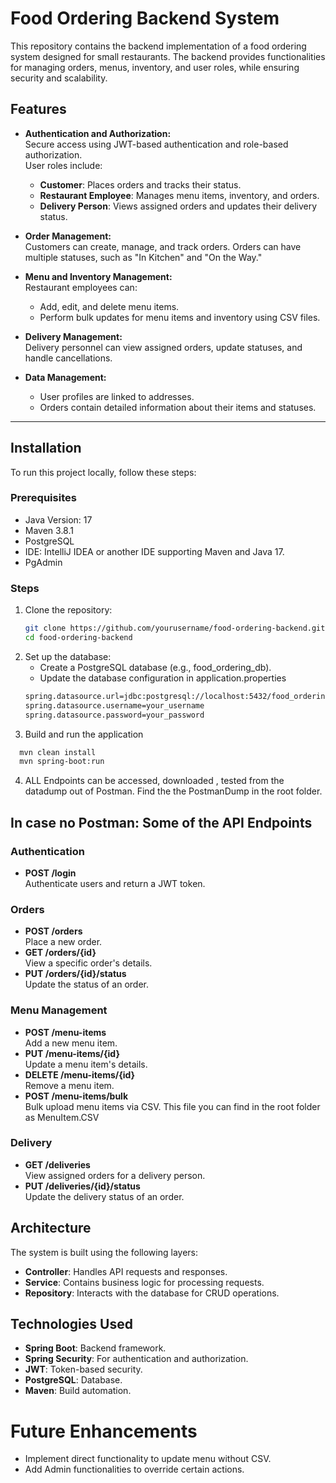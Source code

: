 # Food Ordering Backend System

This repository contains the backend implementation of a food ordering system designed for small restaurants. The backend provides functionalities for managing orders, menus, inventory, and user roles, while ensuring security and scalability.

## Features

- **Authentication and Authorization:**  
  Secure access using JWT-based authentication and role-based authorization.  
  User roles include:  
  - **Customer**: Places orders and tracks their status.  
  - **Restaurant Employee**: Manages menu items, inventory, and orders.  
  - **Delivery Person**: Views assigned orders and updates their delivery status.

- **Order Management:**  
  Customers can create, manage, and track orders. Orders can have multiple statuses, such as "In Kitchen" and "On the Way."

- **Menu and Inventory Management:**  
  Restaurant employees can:  
  - Add, edit, and delete menu items.  
  - Perform bulk updates for menu items and inventory using CSV files.

- **Delivery Management:**  
  Delivery personnel can view assigned orders, update statuses, and handle cancellations.

- **Data Management:**  
  - User profiles are linked to addresses.  
  - Orders contain detailed information about their items and statuses.

---

## Installation

To run this project locally, follow these steps:

### Prerequisites

- Java Version: 17
- Maven 3.8.1
- PostgreSQL
- IDE: IntelliJ IDEA or another IDE supporting Maven and Java 17.
- PgAdmin

### Steps

1. Clone the repository:
   ```bash
   git clone https://github.com/yourusername/food-ordering-backend.git
   cd food-ordering-backend
2. Set up the database:
    - Create a PostgreSQL database (e.g., food_ordering_db).
    - Update the database configuration in application.properties
   ```bash
   spring.datasource.url=jdbc:postgresql://localhost:5432/food_ordering_db
   spring.datasource.username=your_username
   spring.datasource.password=your_password
3. Build and run the application
  ```bash
    mvn clean install
    mvn spring-boot:run
  ```
4. ALL Endpoints can be accessed, downloaded , tested from the datadump out of Postman. Find the the PostmanDump in the root folder.

## In case no Postman: Some of the API Endpoints

### Authentication

- **POST /login**  
  Authenticate users and return a JWT token.

### Orders

- **POST /orders**  
  Place a new order.
- **GET /orders/{id}**  
  View a specific order's details.
- **PUT /orders/{id}/status**  
  Update the status of an order.

### Menu Management

- **POST /menu-items**  
  Add a new menu item.
- **PUT /menu-items/{id}**  
  Update a menu item's details.
- **DELETE /menu-items/{id}**  
  Remove a menu item.
- **POST /menu-items/bulk**  
  Bulk upload menu items via CSV. This file you can find in the root folder as MenuItem.CSV

### Delivery

- **GET /deliveries**  
  View assigned orders for a delivery person.
- **PUT /deliveries/{id}/status**  
  Update the delivery status of an order.

## Architecture

The system is built using the following layers:

- **Controller**: Handles API requests and responses.
- **Service**: Contains business logic for processing requests.
- **Repository**: Interacts with the database for CRUD operations.

## Technologies Used

- **Spring Boot**: Backend framework.
- **Spring Security**: For authentication and authorization.
- **JWT**: Token-based security.
- **PostgreSQL**: Database.
- **Maven**: Build automation.

# Future Enhancements

- Implement direct functionality to update menu without CSV. 
- Add Admin functionalities to override certain actions. 




